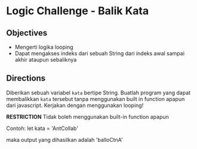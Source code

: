 # Logic Challenge - Balik Kata

## Objectives

- Mengerti logika looping
- Dapat mengakses indeks dari sebuah String dari indeks awal sampai akhir ataupun sebaliknya

## Directions

Diberikan sebuah variabel `kata` bertipe String. Buatlah program yang dapat membalikkan `kata` tersebut tanpa menggunakan built in function apapun dari javascript. Kerjakan dengan menggunakan looping!

**RESTRICTION**
Tidak boleh menggunakan built-in function apapun

Contoh:
let kata = 'AntCollab'

maka output yang dihasilkan adalah 'balloCtnA'
